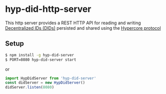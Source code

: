 # hyp-did-http-server

This http server provides a REST HTTP API for reading and writing
[Decentralized IDs (DIDs)](https://w3c.github.io/did-core/) 
persisted and shared using the 
[Hypercore protocol](https://hypercore-protocol.org)


## Setup

```bash
$ npm install -g hyp-did-server
$ PORT=8080 hyp-did-server start
```

or

```js
import HypDidServer from 'hyp-did-server'
const didServer = new HypDidServer()
didServer.listen(8080)
```

